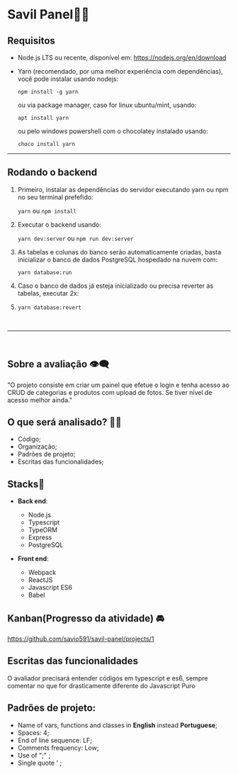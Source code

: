 # Savil Panel🧑🏽

## Requisitos
* Node.js LTS ou recente, disponível em: https://nodejs.org/en/download
* Yarn (recomendado, por uma melhor experiência com dependências), você pode instalar usando nodejs:
  
  `npm install -g yarn`

  ou via package manager, caso for linux ubuntu/mint, usando:

  `apt install yarn`

  ou pelo windows powershell com o chocolatey instalado usando:

  `choco install yarn`

 ----

## Rodando o backend
1. Primeiro, instalar as dependências do servidor executando yarn ou npm no seu terminal prefefido:
   
    `yarn` ou `npm install`

2. Executar o backend usando:
   
   `yarn dev:server` ou `npm run dev:server`

3. As tabelas e colunas do banco serão automaticamente criadas, basta inicializar o banco de dados PostgreSQL hospedado na nuvem com:
   
    `yarn database:run`

4. Caso o banco de dados já esteja inicializado ou precisa reverter as tabelas, executar 2x:
5. `yarn database:revert`

<br>

--------

<br>

## Sobre a avaliação 👁‍🗨

"O projeto consiste em criar um painel que efetue o login e tenha acesso ao CRUD de categorias e produtos com upload de fotos. Se tiver nível de acesso melhor ainda."

## O que será analisado? 👨‍🎨

* Código;
* Organização;
* Padrões de projeto;
* Escritas das funcionalidades;

## Stacks🚀
- **Back end**:
  * Node.js
  * Typescript
  * TypeORM
  * Express
  * PostgreSQL

- **Front end**:
    * Webpack
    * ReactJS
    * Javascript ES6
    * Babel

## Kanban(Progresso da atividade) 🚘
https://github.com/savio591/savil-panel/projects/1


## Escritas das funcionalidades
O avaliador precisará entender códigos em typescript e es6, sempre comentar no que for drasticamente diferente do Javascript Puro

## Padrões de projeto:
* Name of vars, functions and classes in **English** instead **Portuguese**;
* Spaces: 4;
* End of line sequence: LF;
* Comments frequency: Low;
* Use of ";" ;
* Single quote ' ;
